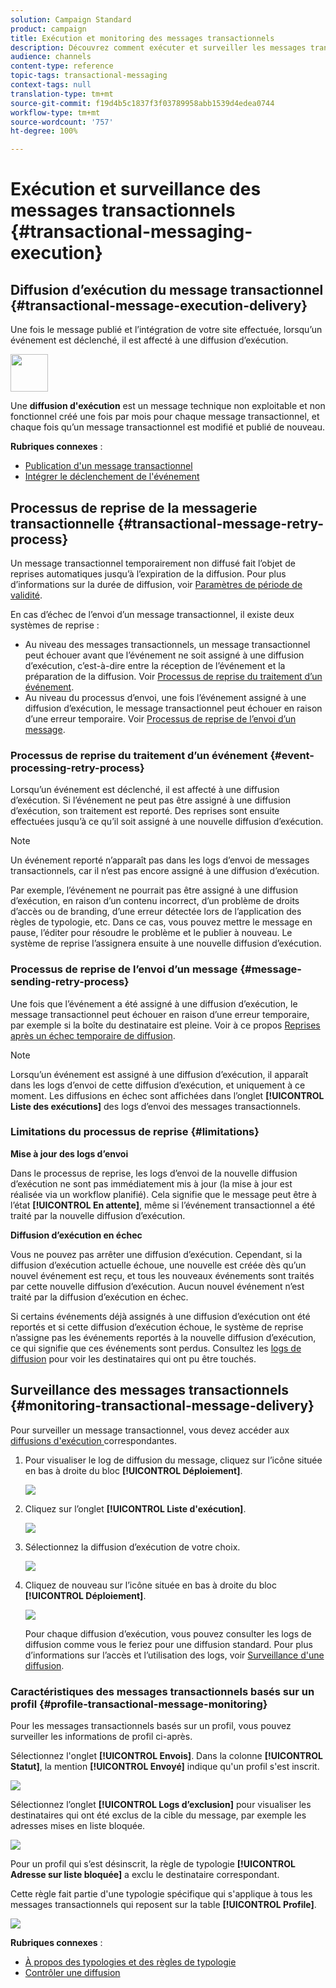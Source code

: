 ```yaml
---
solution: Campaign Standard
product: campaign
title: Exécution et monitoring des messages transactionnels
description: Découvrez comment exécuter et surveiller les messages transactionnels.
audience: channels
content-type: reference
topic-tags: transactional-messaging
context-tags: null
translation-type: tm+mt
source-git-commit: f19d4b5c1837f3f03789958abb1539d4edea0744
workflow-type: tm+mt
source-wordcount: '757'
ht-degree: 100%

---
```



# Exécution et surveillance des messages transactionnels {#transactional-messaging-execution}

## Diffusion d’exécution du message transactionnel {#transactional-message-execution-delivery}

Une fois le message publié et l’intégration de votre site effectuée, lorsqu’un événement est déclenché, il est affecté à une diffusion d’exécution.

<img src="assets/do-not-localize/icon_concepts.svg" width="60px">

Une **diffusion d&#39;exécution** est un message technique non exploitable et non fonctionnel créé une fois par mois pour chaque message transactionnel, et chaque fois qu’un message transactionnel est modifié et publié de nouveau.

**Rubriques connexes** :
* [Publication d&#39;un message transactionnel](../../channels/using/publishing-transactional-message.md#publishing-a-transactional-message)
* [Intégrer le déclenchement de l&#39;événement](../../channels/using/getting-started-with-transactional-msg.md#integrate-event-trigger)

## Processus de reprise de la messagerie transactionnelle {#transactional-message-retry-process}

Un message transactionnel temporairement non diffusé fait l’objet de reprises automatiques jusqu’à l’expiration de la diffusion. Pour plus d’informations sur la durée de diffusion, voir [Paramètres de période de validité](../../administration/using/configuring-email-channel.md#validity-period-parameters).

En cas d’échec de l’envoi d’un message transactionnel, il existe deux systèmes de reprise :

* Au niveau des messages transactionnels, un message transactionnel peut échouer avant que l’événement ne soit assigné à une diffusion d’exécution, c’est-à-dire entre la réception de l’événement et la préparation de la diffusion. Voir [Processus de reprise du traitement d’un événement](#event-processing-retry-process).
* Au niveau du processus d’envoi, une fois l’événement assigné à une diffusion d’exécution, le message transactionnel peut échouer en raison d’une erreur temporaire. Voir [Processus de reprise de l’envoi d’un message](#message-sending-retry-process).

### Processus de reprise du traitement d’un événement           {#event-processing-retry-process}

Lorsqu’un événement est déclenché, il est affecté à une diffusion d’exécution. Si l’événement ne peut pas être assigné à une diffusion d’exécution, son traitement est reporté. Des reprises sont ensuite effectuées jusqu’à ce qu’il soit assigné à une nouvelle diffusion d’exécution.

>[!NOTE]
>
>Un événement reporté n’apparaît pas dans les logs d’envoi de messages transactionnels, car il n’est pas encore assigné à une diffusion d’exécution.

Par exemple, l’événement ne pourrait pas être assigné à une diffusion d’exécution, en raison d’un contenu incorrect, d’un problème de droits d’accès ou de branding, d’une erreur détectée lors de l’application des règles de typologie, etc. Dans ce cas, vous pouvez mettre le message en pause, l’éditer pour résoudre le problème et le publier à nouveau. Le système de reprise l’assignera ensuite à une nouvelle diffusion d’exécution.

### Processus de reprise de l’envoi d’un message            {#message-sending-retry-process}

Une fois que l’événement a été assigné à une diffusion d’exécution, le message transactionnel peut échouer en raison d’une erreur temporaire, par exemple si la boîte du destinataire est pleine. Voir à ce propos [Reprises après un échec temporaire de diffusion](../../sending/using/understanding-delivery-failures.md#retries-after-a-delivery-temporary-failure).

>[!NOTE]
>
>Lorsqu’un événement est assigné à une diffusion d’exécution, il apparaît dans les logs d’envoi de cette diffusion d’exécution, et uniquement à ce moment. Les diffusions en échec sont affichées dans l’onglet **[!UICONTROL Liste des exécutions]** des logs d’envoi des messages transactionnels.

### Limitations du processus de reprise {#limitations}

**Mise à jour des logs d’envoi**

Dans le processus de reprise, les logs d’envoi de la nouvelle diffusion d’exécution ne sont pas immédiatement mis à jour (la mise à jour est réalisée via un workflow planifié). Cela signifie que le message peut être à l’état **[!UICONTROL En attente]**, même si l’événement transactionnel a été traité par la nouvelle diffusion d’exécution.

**Diffusion d’exécution en échec**

Vous ne pouvez pas arrêter une diffusion d’exécution. Cependant, si la diffusion d’exécution actuelle échoue, une nouvelle est créée dès qu’un nouvel événement est reçu, et tous les nouveaux événements sont traités par cette nouvelle diffusion d’exécution. Aucun nouvel événement n’est traité par la diffusion d’exécution en échec.

Si certains événements déjà assignés à une diffusion d’exécution ont été reportés et si cette diffusion d’exécution échoue, le système de reprise n’assigne pas les événements reportés à la nouvelle diffusion d’exécution, ce qui signifie que ces événements sont perdus. Consultez les [logs de diffusion](#monitoring-transactional-message-delivery) pour voir les destinataires qui ont pu être touchés.

## Surveillance des messages transactionnels {#monitoring-transactional-message-delivery}

Pour surveiller un message transactionnel, vous devez accéder aux [diffusions d&#39;exécution ](#transactional-message-execution-delivery) correspondantes.

1. Pour visualiser le log de diffusion du message, cliquez sur l’icône située en bas à droite du bloc **[!UICONTROL Déploiement]**.

   ![](assets/message-center_access_logs.png)

1. Cliquez sur l’onglet **[!UICONTROL Liste d&#39;exécution]**.

   ![](assets/message-center_execution_tab.png)

1. Sélectionnez la diffusion d’exécution de votre choix.

   ![](assets/message-center_execution_delivery.png)

1. Cliquez de nouveau sur l’icône située en bas à droite du bloc **[!UICONTROL Déploiement]**.

   ![](assets/message-center_execution_access_logs.png)

   Pour chaque diffusion d’exécution, vous pouvez consulter les logs de diffusion comme vous le feriez pour une diffusion standard. Pour plus d’informations sur l’accès et l’utilisation des logs, voir [Surveillance d&#39;une diffusion](../../sending/using/monitoring-a-delivery.md).

### Caractéristiques des messages transactionnels basés sur un profil {#profile-transactional-message-monitoring}

Pour les messages transactionnels basés sur un profil, vous pouvez surveiller les informations de profil ci-après.

Sélectionnez l&#39;onglet **[!UICONTROL Envois]**. Dans la colonne **[!UICONTROL Statut]**, la mention **[!UICONTROL Envoyé]** indique qu&#39;un profil s&#39;est inscrit.

![](assets/message-center_marketing_sending_logs.png)

Sélectionnez l’onglet **[!UICONTROL Logs d’exclusion]** pour visualiser les destinataires qui ont été exclus de la cible du message, par exemple les adresses mises en liste bloquée.

![](assets/message-center_marketing_exclusion_logs.png)

Pour un profil qui s’est désinscrit, la règle de typologie **[!UICONTROL Adresse sur liste bloquée]** a exclu le destinataire correspondant.

Cette règle fait partie d&#39;une typologie spécifique qui s&#39;applique à tous les messages transactionnels qui reposent sur la table **[!UICONTROL Profile]**.

![](assets/message-center_marketing_typology.png)

**Rubriques connexes** :

* [À propos des typologies et des règles de typologie](../../sending/using/about-typology-rules.md)
* [Contrôler une diffusion](../../sending/using/monitoring-a-delivery.md)
